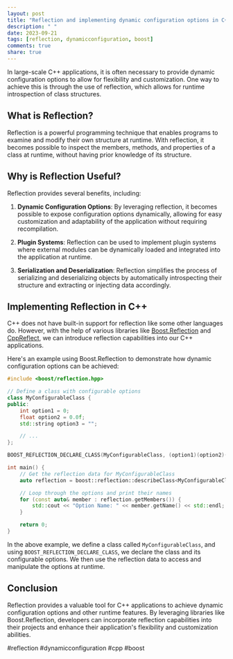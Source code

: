 ```yaml
---
layout: post
title: "Reflection and implementing dynamic configuration options in C++ applications."
description: " "
date: 2023-09-21
tags: [reflection, dynamicconfiguration, boost]
comments: true
share: true
---
```


In large-scale C++ applications, it is often necessary to provide dynamic configuration options to allow for flexibility and customization. One way to achieve this is through the use of reflection, which allows for runtime introspection of class structures.

## What is Reflection?

Reflection is a powerful programming technique that enables programs to examine and modify their own structure at runtime. With reflection, it becomes possible to inspect the members, methods, and properties of a class at runtime, without having prior knowledge of its structure.

## Why is Reflection Useful?

Reflection provides several benefits, including:

1. **Dynamic Configuration Options**: By leveraging reflection, it becomes possible to expose configuration options dynamically, allowing for easy customization and adaptability of the application without requiring recompilation.

2. **Plugin Systems**: Reflection can be used to implement plugin systems where external modules can be dynamically loaded and integrated into the application at runtime.

3. **Serialization and Deserialization**: Reflection simplifies the process of serializing and deserializing objects by automatically introspecting their structure and extracting or injecting data accordingly.

## Implementing Reflection in C++

C++ does not have built-in support for reflection like some other languages do. However, with the help of various libraries like [Boost.Reflection](https://www.boost.org/doc/libs/1_76_0/libs/reflection/doc/html/index.html) and [CppReflect](https://sourceforge.net/projects/cppreflect/), we can introduce reflection capabilities into our C++ applications.

Here's an example using Boost.Reflection to demonstrate how dynamic configuration options can be achieved:

```cpp
#include <boost/reflection.hpp>

// Define a class with configurable options
class MyConfigurableClass {
public:
    int option1 = 0;
    float option2 = 0.0f;
    std::string option3 = "";

    // ...
};

BOOST_REFLECTION_DECLARE_CLASS(MyConfigurableClass, (option1)(option2)(option3))

int main() {
    // Get the reflection data for MyConfigurableClass
    auto reflection = boost::reflection::describeClass<MyConfigurableClass>();

    // Loop through the options and print their names
    for (const auto& member : reflection.getMembers()) {
        std::cout << "Option Name: " << member.getName() << std::endl;
    }

    return 0;
}
```

In the above example, we define a class called `MyConfigurableClass`, and using `BOOST_REFLECTION_DECLARE_CLASS`, we declare the class and its configurable options. We then use the reflection data to access and manipulate the options at runtime.

## Conclusion

Reflection provides a valuable tool for C++ applications to achieve dynamic configuration options and other runtime features. By leveraging libraries like Boost.Reflection, developers can incorporate reflection capabilities into their projects and enhance their application's flexibility and customization abilities.

#reflection #dynamicconfiguration #cpp #boost